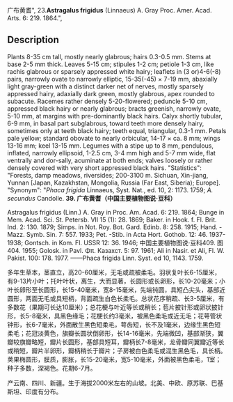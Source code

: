 广布黄耆",
23.**Astragalus frigidus** (Linnaeus) A. Gray Proc. Amer. Acad. Arts. 6: 219. 1864.",

## Description
Plants 8-35 cm tall, mostly nearly glabrous; hairs 0.3-0.5 mm. Stems at base 2-5 mm thick. Leaves 5-15 cm; stipules 1-2 cm; petiole 1-3 cm, like rachis glabrous or sparsely appressed white hairy; leaflets in (3 or)4-6(-8) pairs, narrowly ovate to narrowly elliptic, 15-35(-45) × 7-19 mm, abaxially light gray-green with a distinct darker net of nerves, mostly sparsely appressed hairy, adaxially dark green, mostly glabrous, apex rounded to subacute. Racemes rather densely 5-20-flowered; peduncle 5-10 cm, appressed black hairy or nearly glabrous; bracts greenish, narrowly ovate, 5-10 mm, at margins with pre-dominantly black hairs. Calyx shortly tubular, 6-9 mm, in basal part subglabrous, toward teeth more densely hairy, sometimes only at teeth black hairy; teeth equal, triangular, 0.3-1 mm. Petals pale yellow; standard obovate to nearly orbicular, 14-17 × ca. 8 mm; wings 13-16 mm; keel 13-15 mm. Legumes with a stipe up to 8 mm, pendulous, inflated, narrowly ellipsoid, 1-2.5 cm, 3-4 mm high and 5-7 mm wide, flat ventrally and dor-sally, acuminate at both ends; valves loosely or rather densely covered with very short appressed black hairs.
  "Statistics": "Forests, damp meadows, riversides; 200-3100 m. Sichuan, Xin-jiang, Yunnan [Japan, Kazakhstan, Mongolia, Russia (Far East, Siberia); Europe].
  "Synonym": "*Phaca frigida* Linnaeus, Syst. Nat., ed. 10, 2: 1173. 1759; *A. secundus* Candolle.
**39. 广布黄耆（中国主要植物图说·豆科）**

Astragalus frigidus (Linn.) A. Gray in Proc. Am. Acad. 6: 219. 1864; Bunge in Mem. Acad. Sci. St. Petersb. VII 15 (1): 28. 1869; Baker. in Hook. f. Fl. Brit. Ind. 2: 130. 1879; Simps. in Not. Roy. Bot. Gard. Edinb. 8: 258. 1915; Hand. -Mazz. Symb. Sin. 7: 557. 1933; Pet. -Stib. in Acta Hort. Gothob. 12: 46. 1937-1938; Gontsch. in Kom. Fl. USSR 12: 36. 1946; 中国主要植物图说·豆科409. 图404. 1955; Golosk. in Pavl. Φπ. Казахст. 5: 97. 1961; Ali in Nasir. et Ali, Fl. W. Pakist. 100: 178. 1977. ——Phaca frigida Linn. Syst. ed 10, 1143. 1759.

多年生草本，茎直立，高20-60厘米，无毛或疏被柔毛。羽状复叶长6-15厘米，有9-13片小叶；托叶叶状，离生，大而显著，长圆形或长卵形，长10-20毫米；小叶长卵形至长圆形，长15-40毫米，宽8-15毫米，先端钝圆，具短凸尖头，基部近圆形，两面无毛或具短柄，背面疏生白色长柔毛。总状花序稍疏、长3-5厘米，有多数花（果期可长达10厘米）；总花梗与叶近等长或稍长；苞片披针形或卵状披针形，长5-8毫米，具黑色缘毛；花梗长约3毫米，被黑色柔毛或近无毛；花萼管状钟形，长6-7毫米，外面散生黑色短柔毛，萼齿短，长不及1毫米，边缘生黑色短柔毛；花冠淡黄色，旗瓣长圆状倒卵形，长14-16毫米，先端微凹，基部渐狭，翼瓣较旗瓣略短，瓣片长圆形，基部具短耳，瓣柄长7-8毫米，龙骨瓣同翼瓣近等长或稍短，瓣片半卵形，瓣柄稍长于瓣片；子房被白色柔毛或混生黑色毛，具长柄。荚果椭圆形，膜质，膨胀，长15-20毫米，宽5-10毫米，外面被黑色柔毛，1室；种子多数，深褐色。花期6-7月。

产云南、四川、新疆。生于海拔2000米左右的山坡。北美、中欧、原苏联、巴基斯坦、印度有分布。
